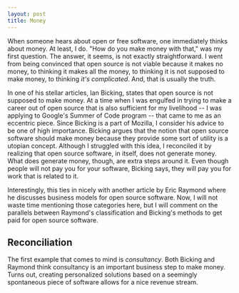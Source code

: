 ```yaml
---
layout: post
title: Money
---
```

When someone hears about open or free software, one immediately thinks about money. At least, I do. "How do you make money with that," was my first question. The answer, it seems, is not exactly straightforward. I went from being convinced that open source is not viable because it makes no money, to thinking it makes all the money, to thinking it is not supposed to make money, to thinking *it's complicated*. And, that is usually the truth. 

In one of his stellar articles, Ian Bicking, states that open source is not supposed to make money. At a time when I was engulfed in trying to make a career out of open source that is also sufficient for my livelihood -- I was applying to Google's Summer of Code program -- that came to me as an eccentric piece. Since Bicking is a part of Mozilla, I consider his advice to be one of high importance. Bicking argues that the notion that open source software should make money because they provide some sort of utility is a utopian concept. Although I struggled with this idea, I reconciled it by realizing that open source software, in itself, does not generate money. What does generate money, though, are extra steps around it. Even though people will not pay you for your software, Bicking says, they will pay you for work that is related to it. 

Interestingly, this ties in nicely with another article by Eric Raymond where he discusses business models for open source software. Now, I will not waste time mentioning those categories here, but I will comment on the parallels between Raymond's classification and Bicking's methods to get paid for open source software.

## Reconciliation
The first example that comes to mind is *consultancy*. Both Bicking and Raymond think consultancy is an important business step to make money. Turns out, creating personalized solutions based on a seemingly spontaneous piece of software allows for a nice revenue stream. 

